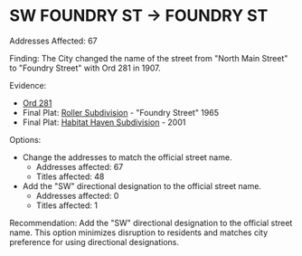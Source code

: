 # SW FOUNDRY ST -> FOUNDRY ST

Addresses Affected: 67

Finding: The City changed the name of the street from "North Main Street" to "Foundry Street" with Ord 281 in 1907.

Evidence:

- [Ord 281](ord_281.md)
- Final Plat: [Roller Subdivision](https://www.grantspassoregon.gov/DocumentCenter/View/31467/ROLLER-SUBDIVISION?bidId=) - "Foundry Street" 1965
- Final Plat: [Habitat Haven Subdivision](https://www.grantspassoregon.gov/DocumentCenter/View/31825/HABITAT-HAVEN-SUBDIVISION?bidId=) - 2001

Options:

- Change the addresses to match the official street name.
  - Addresses affected: 67
  - Titles affected: 48
- Add the "SW" directional designation to the official street name.
  - Addresses affected: 0
  - Titles affected: 1

Recommendation: Add the "SW" directional designation to the official street name. This option minimizes disruption to residents and matches city preference for using directional designations.
